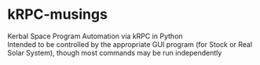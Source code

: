 # kRPC-musings
Kerbal Space Program Automation via kRPC in Python  
Intended to be controlled by the appropriate GUI program (for Stock or Real Solar System), though most commands may be run independently

